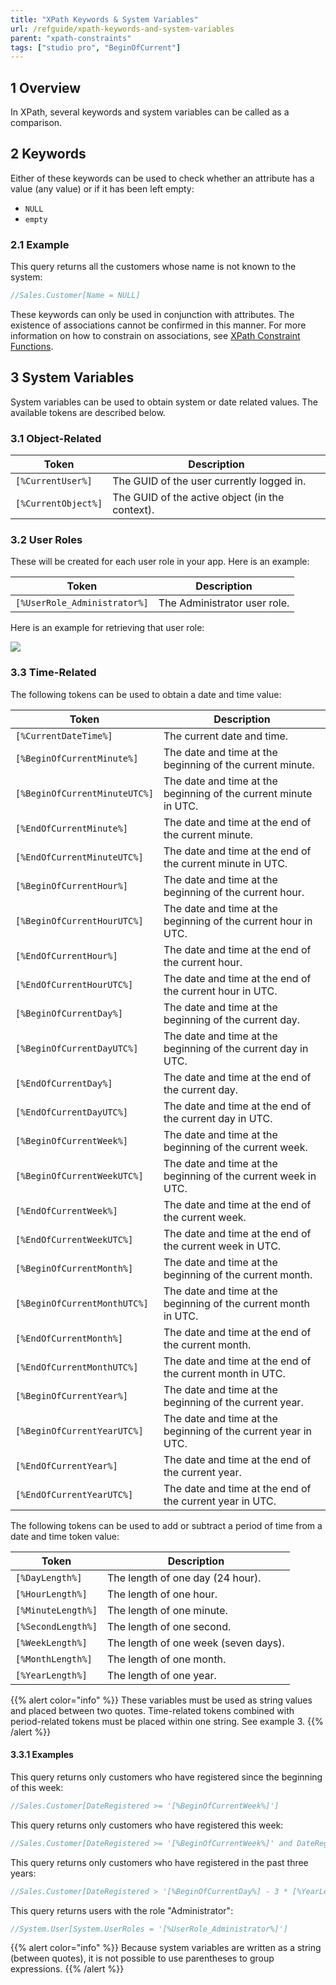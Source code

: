 ```yaml
---
title: "XPath Keywords & System Variables"
url: /refguide/xpath-keywords-and-system-variables
parent: "xpath-constraints"
tags: ["studio pro", "BeginOfCurrent"]
---
```


## 1 Overview

In XPath, several keywords and system variables can be called as a comparison.

## 2 Keywords

Either of these keywords can be used to check whether an attribute has a value (any value) or if it has been left empty:

* `NULL`
* `empty`

### 2.1 Example

This query returns all the customers whose name is not known to the system:

```java
//Sales.Customer[Name = NULL]
```

These keywords can only be used in conjunction with attributes. The existence of associations cannot be confirmed in this manner. For more information on how to constrain on associations, see [XPath Constraint Functions](xpath-constraint-functions).

## 3 System Variables

System variables can be used to obtain system or date related values. The available tokens are described below.

### 3.1 Object-Related

| Token | Description |
| --- | --- |
| `[%CurrentUser%]` | The GUID of the user currently logged in. |
| `[%CurrentObject%]` | The GUID of the active object (in the context). |

### 3.2 User Roles

These will be created for each user role in your app. Here is an example:

| Token | Description |
| --- | --- |
| `[%UserRole_Administrator%]` | The Administrator user role. |

Here is an example for retrieving that user role: 

![](/attachments/refguide/modeling/xpath/xpath-constraints/xpath-keywords-and-system-variables/user-role.png)

### 3.3 Time-Related

The following tokens can be used to obtain a date and time value:

| Token | Description |
| --- | --- |
| `[%CurrentDateTime%]` | The current date and time. |
| `[%BeginOfCurrentMinute%]` | The date and time at the beginning of the current minute. |
| `[%BeginOfCurrentMinuteUTC%]` | The date and time at the beginning of the current minute in UTC. |
| `[%EndOfCurrentMinute%]` | The date and time at the end of the current minute. |
| `[%EndOfCurrentMinuteUTC%]` | The date and time at the end of the current minute in UTC. |
| `[%BeginOfCurrentHour%]` | The date and time at the beginning of the current hour. |
| `[%BeginOfCurrentHourUTC%]` | The date and time at the beginning of the current hour in UTC. |
| `[%EndOfCurrentHour%]` | The date and time at the end of the current hour. |
| `[%EndOfCurrentHourUTC%]` | The date and time at the end of the current hour in UTC. |
| `[%BeginOfCurrentDay%]` | The date and time at the beginning of the current day. |
| `[%BeginOfCurrentDayUTC%]` | The date and time at the beginning of the current day in UTC. |
| `[%EndOfCurrentDay%]` | The date and time at the end of the current day. |
| `[%EndOfCurrentDayUTC%]` | The date and time at the end of the current day in UTC. |
| `[%BeginOfCurrentWeek%]` | The date and time at the beginning of the current week. |
| `[%BeginOfCurrentWeekUTC%]` | The date and time at the beginning of the current week in UTC. |
| `[%EndOfCurrentWeek%]` | The date and time at the end of the current week. |
| `[%EndOfCurrentWeekUTC%]` | The date and time at the end of the current week in UTC. |
| `[%BeginOfCurrentMonth%]` | The date and time at the beginning of the current month. |
| `[%BeginOfCurrentMonthUTC%]` | The date and time at the beginning of the current month in UTC. |
| `[%EndOfCurrentMonth%]` | The date and time at the end of the current month. |
| `[%EndOfCurrentMonthUTC%]` | The date and time at the end of the current month in UTC. |
| `[%BeginOfCurrentYear%]` | The date and time at the beginning of the current year. |
| `[%BeginOfCurrentYearUTC%]` | The date and time at the beginning of the current year in UTC. |
| `[%EndOfCurrentYear%]` | The date and time at the end of the current year. |
| `[%EndOfCurrentYearUTC%]` | The date and time at the end of the current year in UTC. |

The following tokens can be used to add or subtract a period of time from a date and time token value:

| Token | Description |
| --- | --- |
| `[%DayLength%]` | The length of one day (24 hour). |
| `[%HourLength%]` | The length of one hour. |
| `[%MinuteLength%]` | The length of one minute. |
| `[%SecondLength%]` | The length of one second. |
| `[%WeekLength%]` | The length of one week (seven days). |
| `[%MonthLength%]` | The length of one month. |
| `[%YearLength%]` | The length of one year. |

{{% alert color="info" %}}
These variables must be used as string values and placed between two quotes. Time-related tokens combined with period-related tokens must be placed within one string. See example 3.
{{% /alert %}}

#### 3.3.1 Examples

This query returns only customers who have registered since the beginning of this week:

```java
//Sales.Customer[DateRegistered >= '[%BeginOfCurrentWeek%]']
```

This query returns only customers who have registered this week:

```java
//Sales.Customer[DateRegistered >= '[%BeginOfCurrentWeek%]' and DateRegistered < '[%EndOfCurrentWeek%]']
```

This query returns only customers who have registered in the past three years:

```java
//Sales.Customer[DateRegistered > '[%BeginOfCurrentDay%] - 3 * [%YearLength%]']
```

This query returns users with the role "Administrator":

```java
//System.User[System.UserRoles = '[%UserRole_Administrator%]']
```
{{% alert color="info" %}}
Because system variables are written as a string (between quotes), it is not possible to use parentheses to group expressions.
{{% /alert %}}
